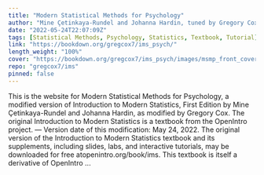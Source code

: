 ```yaml
---
title: "Modern Statistical Methods for Psychology"
author: "Mine Çetinkaya-Rundel and Johanna Hardin, tuned by Gregory Cox"
date: "2022-05-24T22:07:09Z"
tags: [Statistical Methods, Psychology, Statistics, Textbook, Tutorial]
link: "https://bookdown.org/gregcox7/ims_psych/"
length_weight: "100%"
cover: "https://bookdown.org/gregcox7/ims_psych/images/msmp_front_cover.png"
repo: "gregcox7/ims"
pinned: false
---
```


This is the website for Modern Statistical Methods for Psychology, a modified version of Introduction to Modern Statistics, First Edition by Mine Çetinkaya-Rundel and Johanna Hardin, as modified by Gregory Cox. The original Introduction to Modern Statistics is a textbook from the OpenIntro project. — Version date of this modification: May 24, 2022. The original version of the Introduction to Modern Statistics textbook and its supplements, including slides, labs, and interactive tutorials, may be downloaded for free atopenintro.org/book/ims. This textbook is itself a derivative of OpenIntro ...

